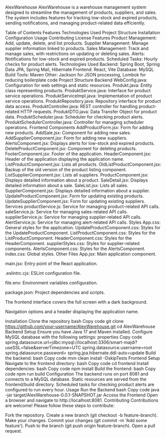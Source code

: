 AlexWarehouse
AlexWarehouse is a warehouse management system designed to streamline the management of products, suppliers, and sales. The system includes features for tracking low-stock and expired products, sending notifications, and managing product-related data efficiently.

Table of Contents
Features
Technologies Used
Project Structure
Installation
Configuration
Usage
Contributing
License
Features
Product Management: Add, update, delete, and list products.
Supplier Management: Manage supplier information linked to products.
Sales Management: Track and manage sales, with restrictions on updating or deleting sales.
Alerts: Notifications for low-stock and expired products.
Scheduled Tasks: Hourly checks for product alerts.
Technologies Used
Backend: Spring Boot, Spring Data JPA, Spring Mail, Hibernate
Frontend: React, Vite
Database: MySQL
Build Tools: Maven
Other: Jackson for JSON processing, Lombok for reducing boilerplate code
Project Structure
Backend
WebConfig.java: Configuration for web settings and static resources.
Produkt.java: Entity class representing products.
ProduktService.java: Interface for product service operations.
ProduktServiceImpl.java: Implementation of product service operations.
ProduktRepository.java: Repository interface for product data access.
ProduktController.java: REST controller for handling product-related HTTP requests.
ProduktDTO.java: Data Transfer Object for product data.
ProduktScheduler.java: Scheduler for checking product alerts.
ProduktSchedulerController.java: Controller for managing scheduler operations.
Frontend
Components
AddProductForm.jsx: Form for adding new products.
AddSale.jsx: Component for adding new sales.
AddSupplierComponent.jsx: Form for adding new suppliers.
AlertsComponent.jsx: Displays alerts for low-stock and expired products.
DeleteProductComponent.jsx: Component for deleting products.
FooterComponent.jsx: Footer of the application.
HeaderComponent.jsx: Header of the application displaying the application name.
ListProductComponent.jsx: Lists all products.
OldListProductComponent.jsx: Backup of the old version of the product listing component.
ListSupplierComponent.jsx: Lists all suppliers.
ProductComponent.jsx: Displays detailed information about a product.
SaleDetail.jsx: Displays detailed information about a sale.
SaleList.jsx: Lists all sales.
SupplierComponent.jsx: Displays detailed information about a supplier.
UpdateProductComponent.jsx: Form for updating existing products.
UpdateSupplierComponent.jsx: Form for updating existing suppliers.
Services
productService.js: Service for managing product-related API calls.
saleService.js: Service for managing sales-related API calls.
supplierService.js: Service for managing supplier-related API calls.
AlertService.js: Service for managing alert-related API calls.
Styles
App.css: General styles for the application.
UpdateProductComponent.css: Styles for the UpdateProductComponent.
ListProductComponent.css: Styles for the ListProductComponent.
HeaderComponent.css: Styles for the HeaderComponent.
supplierStyles.css: Styles for supplier-related components.
AlertsComponent.css: Styles for the AlertsComponent.
index.css: Global styles.
Other Files
App.jsx: Main application component.

main.jsx: Entry point of the React application.

.eslintrc.cjs: ESLint configuration file.

file.env: Environment variables configuration.

package.json: Project dependencies and scripts.

The frontend interface covers the full screen with a dark background.

Navigation options and a header displaying the application name.

Installation
Clone the repository
bash
Copy code
git clone https://github.com/your-username/AlexWarehouse.git
cd AlexWarehouse
Backend Setup
Ensure you have Java 17 and Maven installed.
Configure MySQL database with the following settings:
properties
Copy code
spring.datasource.url=jdbc:mysql://localhost:3306/smart-majdi?useSSL=false&serverTimezone=UTC
spring.datasource.username=root
spring.datasource.password=
spring.jpa.hibernate.ddl-auto=update
Build the backend:
bash
Copy code
mvn clean install -DskipTests
Frontend Setup
Navigate to the frontend directory:
bash
Copy code
cd frontend
Install dependencies:
bash
Copy code
npm install
Build the frontend:
bash
Copy code
npm run build
Configuration
The backend runs on port 8081 and connects to a MySQL database.
Static resources are served from the frontend/build directory.
Scheduled tasks for checking product alerts are configured to run every hour.
Usage
Run the Backend
bash
Copy code
java -jar target/AlexWarehouse-0.0.1-SNAPSHOT.jar
Access the Frontend
Open a browser and navigate to http://localhost:8081.
Contributing
Contributions are welcome! Please follow these steps to contribute:

Fork the repository.
Create a new branch (git checkout -b feature-branch).
Make your changes.
Commit your changes (git commit -m 'Add some feature').
Push to the branch (git push origin feature-branch).
Open a pull request.
